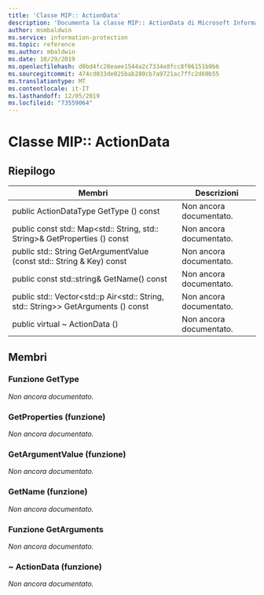 ```yaml
---
title: 'Classe MIP:: ActionData'
description: 'Documenta la classe MIP:: ActionData di Microsoft Information Protection (MIP) SDK.'
author: msmbaldwin
ms.service: information-protection
ms.topic: reference
ms.author: mbaldwin
ms.date: 10/29/2019
ms.openlocfilehash: d0bd4fc28eaee1544a2c7334e8fcc8f06151b9b6
ms.sourcegitcommit: 474cd033de025bab280cb7a9721ac7ffc2d60b55
ms.translationtype: MT
ms.contentlocale: it-IT
ms.lasthandoff: 12/05/2019
ms.locfileid: "73559064"
---
```

# <a name="class-mipactiondata"></a>Classe MIP:: ActionData 
  
## <a name="summary"></a>Riepilogo
 Membri                        | Descrizioni                                
--------------------------------|---------------------------------------------
public ActionDataType GetType () const  | Non ancora documentato.
public const std:: Map\<std:: String, std:: String\>& GetProperties () const  | Non ancora documentato.
public std:: String GetArgumentValue (const std:: String & Key) const  | Non ancora documentato.
public const std::string& GetName() const  | Non ancora documentato.
public std:: Vector\<std::p Air\<std:: String, std:: String\>\> GetArguments () const  | Non ancora documentato.
public virtual ~ ActionData ()  | Non ancora documentato.
  
## <a name="members"></a>Membri
  
### <a name="gettype-function"></a>Funzione GetType
_Non ancora documentato._

  
### <a name="getproperties-function"></a>GetProperties (funzione)
_Non ancora documentato._

  
### <a name="getargumentvalue-function"></a>GetArgumentValue (funzione)
_Non ancora documentato._

  
### <a name="getname-function"></a>GetName (funzione)
_Non ancora documentato._

  
### <a name="getarguments-function"></a>Funzione GetArguments
_Non ancora documentato._

  
### <a name="actiondata-function"></a>~ ActionData (funzione)
_Non ancora documentato._
